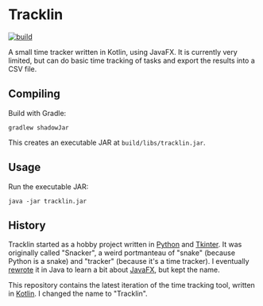 # Tracklin

[![build](https://github.com/jmp/tracklin/workflows/build/badge.svg)](https://github.com/jmp/tracklin/actions?query=workflow%3Abuild)

A small time tracker written in Kotlin, using JavaFX. It is currently very
limited, but can do basic time tracking of tasks and export the results into
a CSV file.

## Compiling

Build with Gradle:

    gradlew shadowJar

This creates an executable JAR at `build/libs/tracklin.jar`.

## Usage

Run the executable JAR:

    java -jar tracklin.jar

## History

Tracklin started as a hobby project written in [Python][1] and [Tkinter][2].
It was originally called "Snacker", a weird portmanteau of "snake" (because
Python is a snake) and "tracker" (because it's a time tracker). I eventually
[rewrote][3] it in Java to learn a bit about [JavaFX][4], but kept the name.

This repository contains the latest iteration of the time tracking tool,
written in [Kotlin][5]. I changed the name to "Tracklin".

[1]: https://python.org
[2]: https://wiki.python.org/moin/TkInter
[3]: https://github.com/jmp/snacker
[4]: https://github.com/openjdk/jfx
[5]: https://kotlinlang.org
